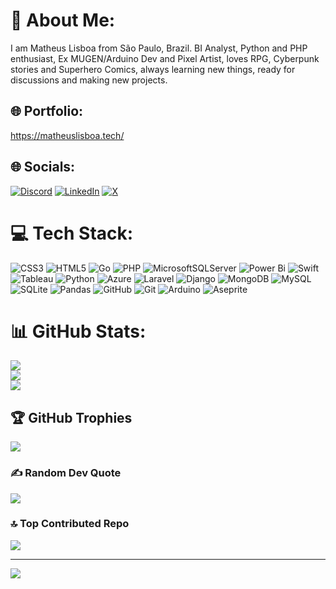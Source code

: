 # 💫 About Me:
I am Matheus Lisboa from São Paulo, Brazil. BI Analyst, Python and PHP enthusiast, Ex MUGEN/Arduino Dev and Pixel Artist, loves RPG, Cyberpunk stories and Superhero Comics, always learning new things, ready for discussions and making new projects.<br>

## 🌐 Portfolio:
  https://matheuslisboa.tech/

## 🌐 Socials:
[![Discord](https://img.shields.io/badge/Discord-%237289DA.svg?logo=discord&logoColor=white)](https://discord.gg/473322601528164352) [![LinkedIn](https://img.shields.io/badge/LinkedIn-%230077B5.svg?logo=linkedin&logoColor=white)](https://linkedin.com/in/https://www.linkedin.com/in/matheuslisboadev/) [![X](https://img.shields.io/badge/X-black.svg?logo=X&logoColor=white)](https://x.com/sapphirusz) 

# 💻 Tech Stack:
![CSS3](https://img.shields.io/badge/css3-%231572B6.svg?style=flat&logo=css3&logoColor=white) ![HTML5](https://img.shields.io/badge/html5-%23E34F26.svg?style=flat&logo=html5&logoColor=white) ![Go](https://img.shields.io/badge/go-%2300ADD8.svg?style=flat&logo=go&logoColor=white) ![PHP](https://img.shields.io/badge/php-%23777BB4.svg?style=flat&logo=php&logoColor=white) ![MicrosoftSQLServer](https://img.shields.io/badge/Microsoft%20SQL%20Server-CC2927?style=flat&logo=microsoft%20sql%20server&logoColor=white) ![Power Bi](https://img.shields.io/badge/Microsoft%20Power%20BI-EBBA24?style=flat&logo=microsoft%20power%20bi&logoColor=black) ![Swift](https://img.shields.io/badge/swift-F54A2A?style=flat&logo=swift&logoColor=white) ![Tableau](https://img.shields.io/badge/Tableau-294D84?style=flat&logo=microsoft%20power%20bi&logoColor=black)  ![Python](https://img.shields.io/badge/python-3670A0?style=flat&logo=python&logoColor=ffdd54) ![Azure](https://img.shields.io/badge/azure-%230072C6.svg?style=flat&logo=microsoftazure&logoColor=white) ![Laravel](https://img.shields.io/badge/laravel-%23FF2D20.svg?style=flat&logo=laravel&logoColor=white) ![Django](https://img.shields.io/badge/django-%23092E20.svg?style=flat&logo=django&logoColor=white) ![MongoDB](https://img.shields.io/badge/MongoDB-%234ea94b.svg?style=flat&logo=mongodb&logoColor=white) ![MySQL](https://img.shields.io/badge/mysql-4479A1.svg?style=flat&logo=mysql&logoColor=white) ![SQLite](https://img.shields.io/badge/sqlite-%2307405e.svg?style=flat&logo=sqlite&logoColor=white) ![Pandas](https://img.shields.io/badge/pandas-%23150458.svg?style=flat&logo=pandas&logoColor=white) ![GitHub](https://img.shields.io/badge/github-%23121011.svg?style=flat&logo=github&logoColor=white) ![Git](https://img.shields.io/badge/git-%23F05033.svg?style=flat&logo=git&logoColor=white) ![Arduino](https://img.shields.io/badge/-Arduino-00979D?style=flat&logo=Arduino&logoColor=white) ![Aseprite](https://img.shields.io/badge/Aseprite-FFFFFF?style=flat&logo=Aseprite&logoColor=#7D929E) 


# 📊 GitHub Stats:
![](https://github-readme-stats.vercel.app/api?username=matheuslisboadev&theme=dark&hide_border=false&include_all_commits=false&count_private=false)<br/>
![](https://github-readme-streak-stats.herokuapp.com/?user=matheuslisboadev&theme=dark&hide_border=false)<br/>
![](https://github-readme-stats.vercel.app/api/top-langs/?username=matheuslisboadev&theme=dark&hide_border=false&include_all_commits=false&count_private=false&layout=compact)

## 🏆 GitHub Trophies
![](https://github-profile-trophy.vercel.app/?username=matheuslisboadev&theme=dracula&no-frame=true&no-bg=false&margin-w=4)

### ✍️ Random Dev Quote
![](https://quotes-github-readme.vercel.app/api?type=horizontal&theme=tokyonight)

### 🔝 Top Contributed Repo
![](https://github-contributor-stats.vercel.app/api?username=matheuslisboadev&limit=5&theme=dark&combine_all_yearly_contributions=true)

---
[![](https://visitcount.itsvg.in/api?id=matheuslisboadev&icon=10&color=11)](https://visitcount.itsvg.in)

<!-- Proudly created with GPRM ( https://gprm.itsvg.in ) -->
